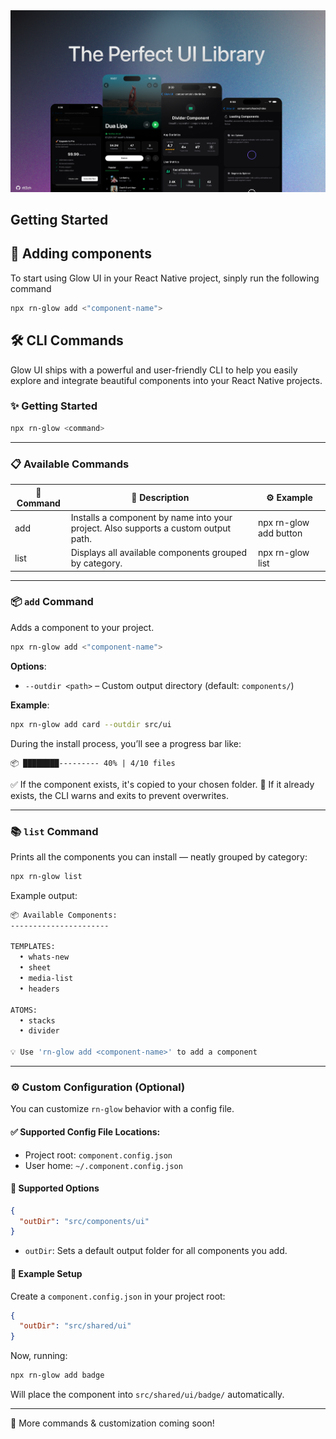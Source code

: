 <div className="flex justify-center items-center my-10">
  <img
    src="./images/glow/components.png"
    alt="Glow UI Components"
  >
</div>

<div className="text-center my-12">
  <h2 className="text-3xl font-semibold">Getting Started</h2>
  <div className="w-16 h-1 bg-indigo-500 mt-2 mx-auto rounded-full" />
</div>

## 🚀 Adding components

To start using Glow UI in your React Native project, sinply run the following command

```bash
npx rn-glow add <"component-name">
```

## 🛠️ CLI Commands

Glow UI ships with a powerful and user-friendly CLI to help you easily explore and integrate beautiful components into your React Native projects.

### ✨ Getting Started

```bash
npx rn-glow <command>
```

---

### 📋 Available Commands

<div className="overflow-x-auto rounded-xl border border-zinc-700 mt-4">
  <table className="w-full table-auto text-left border-collapse text-sm md:text-base">
    <thead className="bg-zinc-800 text-white">
      <tr>
        <th className="py-3 px-4 border-b border-zinc-700">🔧 Command</th>
        <th className="py-3 px-4 border-b border-zinc-700">📝 Description</th>
        <th className="py-3 px-4 border-b border-zinc-700">⚙️ Example</th>
      </tr>
    </thead>
    <tbody className="bg-zinc-900 text-zinc-200">
      <tr className="hover:bg-zinc-800 transition">
        <td className="py-3 px-4 border-b border-zinc-700 font-mono">add</td>
        <td className="py-3 px-4 border-b border-zinc-700">
          Installs a component by name into your project. Also supports a custom
          output path.
        </td>
        <td className="py-3 px-4 border-b border-zinc-700 font-mono">
          npx rn-glow add button
        </td>
      </tr>
      <tr className="hover:bg-zinc-800 transition">
        <td className="py-3 px-4 border-b border-zinc-700 font-mono">list</td>
        <td className="py-3 px-4 border-b border-zinc-700">
          Displays all available components grouped by category.
        </td>
        <td className="py-3 px-4 border-b border-zinc-700 font-mono">
          npx rn-glow list
        </td>
      </tr>
    </tbody>
  </table>
</div>

---

### 📦 `add` Command

Adds a component to your project.

```bash
npx rn-glow add <"component-name">
```

**Options**:

- `--outdir <path>` – Custom output directory (default: `components/`)

**Example**:

```bash
npx rn-glow add card --outdir src/ui
```

During the install process, you’ll see a progress bar like:

```
📦 ████████--------- 40% | 4/10 files
```

✅ If the component exists, it's copied to your chosen folder.
🚫 If it already exists, the CLI warns and exits to prevent overwrites.

---

### 📚 `list` Command

Prints all the components you can install — neatly grouped by category:

```bash
npx rn-glow list
```

Example output:

```bash
📦 Available Components:
----------------------

TEMPLATES:
  • whats-new
  • sheet
  • media-list
  • headers

ATOMS:
  • stacks
  • divider

💡 Use 'rn-glow add <component-name>' to add a component
```

---

### ⚙️ Custom Configuration (Optional)

You can customize `rn-glow` behavior with a config file.

#### ✅ Supported Config File Locations:

- Project root: `component.config.json`
- User home: `~/.component.config.json`

#### 🧠 Supported Options

```json
{
  "outDir": "src/components/ui"
}
```

- `outDir`: Sets a default output folder for all components you add.

#### 📁 Example Setup

Create a `component.config.json` in your project root:

```json
{
  "outDir": "src/shared/ui"
}
```

Now, running:

```bash
npx rn-glow add badge
```

Will place the component into `src/shared/ui/badge/` automatically.

---

<div className="my-8 text-center">
  <p className="text-lg text-zinc-300">
    🧩 More commands & customization coming soon!
  </p>
</div>

